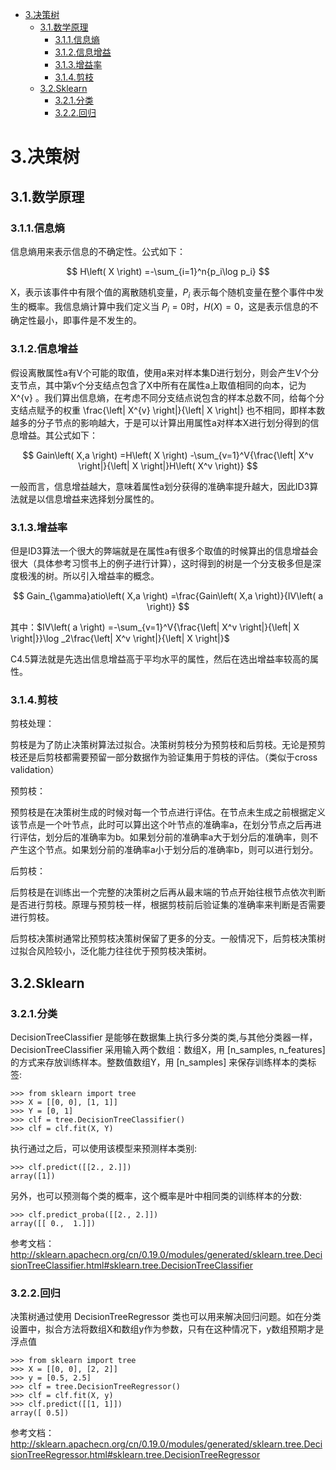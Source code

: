 <!-- TOC -->

- [3.决策树](#3决策树)
    - [3.1.数学原理](#31数学原理)
        - [3.1.1.信息熵](#311信息熵)
        - [3.1.2.信息增益](#312信息增益)
        - [3.1.3.增益率](#313增益率)
        - [3.1.4.剪枝](#314剪枝)
    - [3.2.Sklearn](#32sklearn)
        - [3.2.1.分类](#321分类)
        - [3.2.2.回归](#322回归)

<!-- /TOC -->

# 3.决策树
## 3.1.数学原理
### 3.1.1.信息熵
信息熵用来表示信息的不确定性。公式如下：

$$
H\left( X \right) =-\sum_{i=1}^n{p_i\log p_i}
$$

X，表示该事件中有限个值的离散随机变量，$P_{i}$ 表示每个随机变量在整个事件中发生的概率。我信息熵计算中我们定义当 $P_{i} =0$时，$H(X)=0$，这是表示信息的不确定性最小，即事件是不发生的。

### 3.1.2.信息增益
假设离散属性a有V个可能的取值，使用a来对样本集D进行划分，则会产生V个分支节点，其中第v个分支结点包含了X中所有在属性a上取值相同的向本，记为 X^{v} 。我们算出信息熵，在考虑不同分支结点说包含的样本总数不同，给每个分支结点赋予的权重 \frac{\left| X^{v} \right|}{\left| X \right|} 也不相同，即样本数越多的分子节点的影响越大，于是可以计算出用属性a对样本X进行划分得到的信息增益。其公式如下：

$$
Gain\left( X,a \right) =H\left( X \right) -\sum_{v=1}^V{\frac{\left| X^v \right|}{\left| X \right|}H\left( X^v \right)}
$$

一般而言，信息增益越大，意味着属性a划分获得的准确率提升越大，因此ID3算法就是以信息增益来选择划分属性的。

### 3.1.3.增益率
但是ID3算法一个很大的弊端就是在属性a有很多个取值的时候算出的信息增益会很大（具体参考习惯书上的例子进行计算），这时得到的树是一个分支极多但是深度极浅的树。所以引入增益率的概念。

$$
Gain_{\gamma}atio\left( X,a \right) =\frac{Gain\left( X,a \right)}{IV\left( a \right)}
$$

其中：$IV\left( a \right) =-\sum_{v=1}^V{\frac{\left| X^v \right|}{\left| X \right|}}\log _2\frac{\left| X^v \right|}{\left| X \right|}$

C4.5算法就是先选出信息增益高于平均水平的属性，然后在选出增益率较高的属性。

### 3.1.4.剪枝
剪枝处理：

剪枝是为了防止决策树算法过拟合。决策树剪枝分为预剪枝和后剪枝。无论是预剪枝还是后剪枝都需要预留一部分数据作为验证集用于剪枝的评估。（类似于cross validation）

预剪枝：

预剪枝是在决策树生成的时候对每一个节点进行评估。在节点未生成之前根据定义该节点是一个叶节点，此时可以算出这个叶节点的准确率a，在划分节点之后再进行评估，划分后的准确率为b。如果划分前的准确率a大于划分后的准确率，则不产生这个节点。如果划分前的准确率a小于划分后的准确率b，则可以进行划分。

后剪枝：

后剪枝是在训练出一个完整的决策树之后再从最末端的节点开始往根节点依次判断是否进行剪枝。原理与预剪枝一样，根据剪枝前后验证集的准确率来判断是否需要进行剪枝。

后剪枝决策树通常比预剪枝决策树保留了更多的分支。一般情况下，后剪枝决策树过拟合风险较小，泛化能力往往优于预剪枝决策树。

## 3.2.Sklearn
### 3.2.1.分类
DecisionTreeClassifier 是能够在数据集上执行多分类的类,与其他分类器一样，DecisionTreeClassifier 采用输入两个数组：数组X，用 [n_samples, n_features] 的方式来存放训练样本。整数值数组Y，用 [n_samples] 来保存训练样本的类标签:
```
>>> from sklearn import tree
>>> X = [[0, 0], [1, 1]]
>>> Y = [0, 1]
>>> clf = tree.DecisionTreeClassifier()
>>> clf = clf.fit(X, Y)
```
执行通过之后，可以使用该模型来预测样本类别:
```
>>> clf.predict([[2., 2.]])
array([1])
```
另外，也可以预测每个类的概率，这个概率是叶中相同类的训练样本的分数:
```
>>> clf.predict_proba([[2., 2.]])
array([[ 0.,  1.]])
```

参考文档：http://sklearn.apachecn.org/cn/0.19.0/modules/generated/sklearn.tree.DecisionTreeClassifier.html#sklearn.tree.DecisionTreeClassifier

### 3.2.2.回归
决策树通过使用 DecisionTreeRegressor 类也可以用来解决回归问题。如在分类设置中，拟合方法将数组X和数组y作为参数，只有在这种情况下，y数组预期才是浮点值
```
>>> from sklearn import tree
>>> X = [[0, 0], [2, 2]]
>>> y = [0.5, 2.5]
>>> clf = tree.DecisionTreeRegressor()
>>> clf = clf.fit(X, y)
>>> clf.predict([[1, 1]])
array([ 0.5])
```

参考文档：http://sklearn.apachecn.org/cn/0.19.0/modules/generated/sklearn.tree.DecisionTreeRegressor.html#sklearn.tree.DecisionTreeRegressor